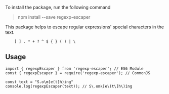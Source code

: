 To install the package, run the following command
<br>

> npm install --save regexp-escaper

This package helps to escape regular expressions' special characters in the text.
```
    [ ] . * + ? ^ $ { } ( ) | \
```

## Usage
```
import { regexpEscaper } from 'regexp-escaper'; // ES6 Module
const { regexpEscaper } = require('regexp-escaper'); // CommonJS

const text = "S.o\m[e(t]h)ing"
console.log(regexpEscaper(text)); // S\.om\[e\(t\]h\)ing
```
